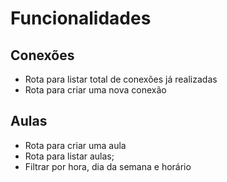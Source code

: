 # Funcionalidades

## Conexões

- Rota para listar total de conexões já realizadas
- Rota para criar uma nova conexão

## Aulas
- Rota para criar uma aula
- Rota para listar aulas;
 - Filtrar por hora, dia da semana e horário
